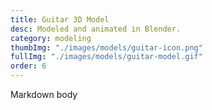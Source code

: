```yaml
---
title: Guitar 3D Model
desc: Modeled and animated in Blender.
category: modeling
thumbImg: "./images/models/guitar-icon.png"
fullImg: "./images/models/guitar-model.gif"
order: 6
---
```

Markdown body